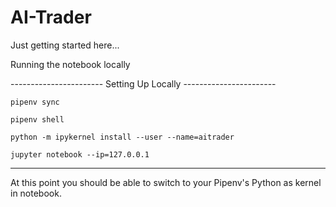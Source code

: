 # AI-Trader

Just getting started here...

Running the notebook locally

----------------------- Setting Up Locally -----------------------

`pipenv sync`

`pipenv shell`

`python -m ipykernel install --user --name=aitrader`

`jupyter notebook --ip=127.0.0.1`

------------------------------------------------------------------

At this point you should be able to switch to your Pipenv's Python as kernel in notebook.

